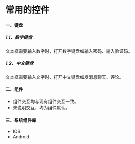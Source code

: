 # 常用的控件

#### 一、键盘

##### 1.1、数字键盘

文本框需要输入数字时，打开数字键盘如输入密码、输入验证码。

##### 1.2、中文键盘

文本框需要输入文字时，打开中文键盘如发消息聊天、评论。

#### 二、组件

* 组件交互均与现有组件交互一致。
* 未说明交互，均为组件默认。

#### 三、系统组件库

* IOS
* Android




